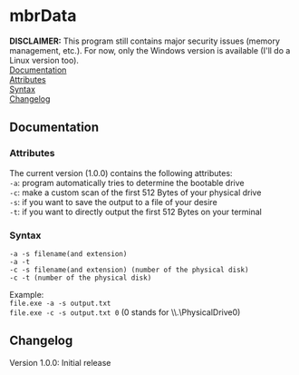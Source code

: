 # mbrData
**DISCLAIMER:** This program still contains major security issues (memory management, etc.). For now, only the Windows version is available (I'll do a Linux version too).<br>
[Documentation](README.md#Documentation)<br>
    [Attributes](README.md#Attributes)<br>
    [Syntax](README.md#Syntax)<br>
[Changelog](README.md#Changelog)
## Documentation
### Attributes
The current version (1.0.0) contains the following attributes:<br>
`-a`: program automatically tries to determine the bootable drive<br>
`-c`: make a custom scan of the first 512 Bytes of your physical drive<br>
`-s`: if you want to save the output to a file of your desire<br>
`-t`: if you want to directly output the first 512 Bytes on your terminal<br>
### Syntax
`-a -s filename(and extension)`<br>
`-a -t`<br>
`-c -s filename(and extension) (number of the physical disk)`<br>
`-c -t (number of the physical disk)`<br>

Example:<br>
`file.exe -a -s output.txt`<br>
`file.exe -c -s output.txt 0` (0 stands for \\\\.\\PhysicalDrive0)<br>

## Changelog
Version 1.0.0: Initial release
